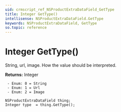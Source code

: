 ```yaml
---
uid: crmscript_ref_NSProductExtraDataField_GetType
title: Integer GetType()
intellisense: NSProductExtraDataField.GetType
keywords: NSProductExtraDataField, GetType
so.topic: reference
---
```


# Integer GetType()

String, url, image. How the value should be interpreted.

**Returns:** Integer

     - Enum: 0 = String 
     - Enum: 1 = Url 
     - Enum: 2 = Image 

```crmscript
NSProductExtraDataField thing;
Integer type  = thing.GetType();
```

